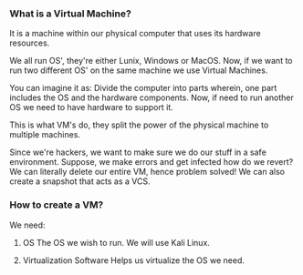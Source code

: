 
### What is a Virtual Machine?

It is a machine within our physical computer that uses its hardware resources.

We all run OS', they're either Lunix, Windows or MacOS.
Now, if we want to run two different OS' on the same machine we use Virtual Machines.

You can imagine it as:
Divide the computer into parts wherein, one part includes the OS and the hardware components. Now, if need to run another OS we need to have hardware to support it.

This is what VM's do, they split the power of the physical machine to multiple machines.

Since we're hackers, we want to make sure we do our stuff in a safe environment. Suppose, we make errors and get infected how do we revert? We can literally delete our entire VM, hence problem solved!
We can also create a snapshot that acts as a VCS.


### How to create a VM?

We need:
1. OS
	The OS we wish to run.
	We will use Kali Linux.

2. Virtualization Software
	Helps us virtualize the OS we need.